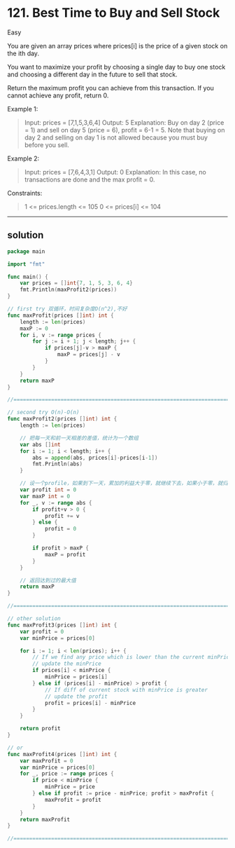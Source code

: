 # 121. Best Time to Buy and Sell Stock

Easy

You are given an array prices where prices[i] is the price of a given stock on the ith day.

You want to maximize your profit by choosing a single day to buy one stock and choosing a different day in the future to sell that stock.

Return the maximum profit you can achieve from this transaction. If you cannot achieve any profit, return 0.

 

Example 1:
> Input: prices = [7,1,5,3,6,4]
Output: 5
Explanation: Buy on day 2 (price = 1) and sell on day 5 (price = 6), profit = 6-1 = 5.
Note that buying on day 2 and selling on day 1 is not allowed because you must buy before you sell.

Example 2:
> Input: prices = [7,6,4,3,1]
Output: 0
Explanation: In this case, no transactions are done and the max profit = 0.
 

Constraints:
> 1 <= prices.length <= 105
0 <= prices[i] <= 104

---

## solution

```go
package main

import "fmt"

func main() {
	var prices = []int{7, 1, 5, 3, 6, 4}
	fmt.Println(maxProfit2(prices))
}

// first try 双循环，时间复杂度O(n^2),不好
func maxProfit(prices []int) int {
	length := len(prices)
	maxP := 0
	for i, v := range prices {
		for j := i + 1; j < length; j++ {
			if prices[j]-v > maxP {
				maxP = prices[j] - v
			}
		}
	}
	return maxP
}

//========================================================================================================================

// second try O(n)-O(n)
func maxProfit2(prices []int) int {
	length := len(prices)

	// 把每一天和前一天相差的差值，统计为一个数组
	var abs []int
	for i := 1; i < length; i++ {
		abs = append(abs, prices[i]-prices[i-1])
		fmt.Println(abs)
	}

	// 设一个profile，如果到下一天，累加的利益大于零，就继续下去，如果小于零，就归零，从这一天开始，算第一天，并且统计曾经达到过的最大值。
	var profit int = 0
	var maxP int = 0
	for _, v := range abs {
		if profit+v > 0 {
			profit += v
		} else {
			profit = 0
		}

		if profit > maxP {
			maxP = profit
		}
	}

	// 返回达到过的最大值
	return maxP
}

//========================================================================================================================

// other solution
func maxProfit3(prices []int) int {
	var profit = 0
	var minPrice = prices[0]

	for i := 1; i < len(prices); i++ {
		// If we find any price which is lower than the current minPrice
		// update the minPrice
		if prices[i] < minPrice {
			minPrice = prices[i]
		} else if (prices[i] - minPrice) > profit {
			// If diff of current stock with minPrice is greater
			// update the profit
			profit = prices[i] - minPrice
		}
	}

	return profit
}

// or
func maxProfit4(prices []int) int {
	var maxProfit = 0
	var minPrice = prices[0]
	for _, price := range prices {
		if price < minPrice {
			minPrice = price
		} else if profit := price - minPrice; profit > maxProfit {
			maxProfit = profit
		}
	}
	return maxProfit
}

//========================================================================================================================
```